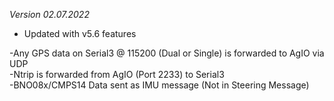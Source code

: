 *Version 02.07.2022*  
- Updated with v5.6 features  

-Any GPS data on Serial3 @ 115200 (Dual or Single) is forwarded to AgIO via UDP  
-Ntrip is forwarded from AgIO (Port 2233) to Serial3  
-BNO08x/CMPS14 Data sent as IMU message (Not in Steering Message)   
